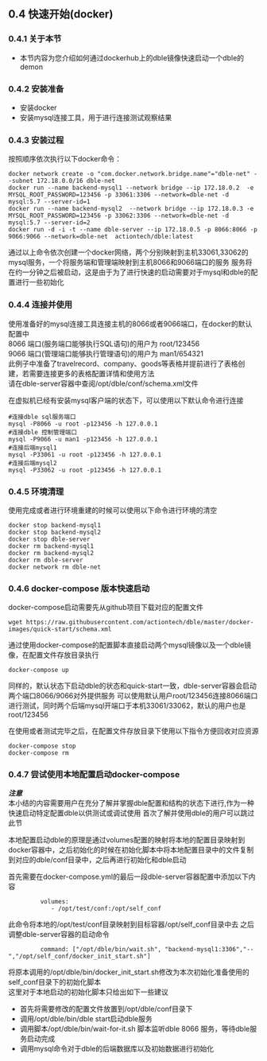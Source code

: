 ## 0.4 快速开始(docker)  
### 0.4.1 关于本节       
 + 本节内容为您介绍如何通过dockerhub上的dble镜像快速启动一个dble的demon
 
### 0.4.2 安装准备
 + 安装docker
 + 安装mysql连接工具，用于进行连接测试观察结果
### 0.4.3 安装过程
 按照顺序依次执行以下docker命令：
```
docker network create -o "com.docker.network.bridge.name"="dble-net" --subnet 172.18.0.0/16 dble-net
docker run --name backend-mysql1 --network bridge --ip 172.18.0.2  -e MYSQL_ROOT_PASSWORD=123456 -p 33061:3306 --network=dble-net -d mysql:5.7 --server-id=1
docker run --name backend-mysql2  --network bridge --ip 172.18.0.3 -e MYSQL_ROOT_PASSWORD=123456 -p 33062:3306 --network=dble-net -d mysql:5.7 --server-id=2
docker run -d -i -t --name dble-server --ip 172.18.0.5 -p 8066:8066 -p 9066:9066 --network=dble-net  actiontech/dble:latest
```
 通过以上命令依次创建一个docker网络，两个分别映射到主机33061,33062的mysql服务，一个将服务端和管理端映射到主机8066和9066端口的服务
 服务将在约一分钟之后被启动，这是由于为了进行快速的启动需要对于mysql和dble的配置进行一些初始化
 
### 0.4.4 连接并使用
   使用准备好的mysql连接工具连接主机的8066或者9066端口，在docker的默认配置中  
   8066 端口(服务端口能够执行SQL语句)的用户为 root/123456    
   9066 端口(管理端口能够执行管理语句)的用户为 man1/654321   
   此例子中准备了travelrecord、company、goods等表格并提前进行了表格创建，若需要连接更多的表格配置详情和使用方法  
   请在dble-server容器中查阅/opt/dble/conf/schema.xml文件
   
   在虚拟机已经有安装mysql客户端的状态下，可以使用以下默认命令进行连接
   ```
   #连接dble sql服务端口
   mysql -P8066 -u root -p123456 -h 127.0.0.1   
   #连接dble 控制管理端口
   mysql -P9066 -u man1 -p123456 -h 127.0.0.1
   #连接后端mysql1
   mysql -P33061 -u root -p123456 -h 127.0.0.1
   #连接后端mysql2
   mysql -P33062 -u root -p123456 -h 127.0.0.1
   ```
   
### 0.4.5 环境清理
使用完成或者进行环境重建的时候可以使用以下命令进行环境的清空
```
docker stop backend-mysql1
docker stop backend-mysql2
docker stop dble-server
docker rm backend-mysql1
docker rm backend-mysql2
docker rm dble-server
docker network rm dble-net
```
 
### 0.4.6 docker-compose 版本快速启动

docker-compose启动需要先从github项目下载对应的配置文件
```
wget https://raw.githubusercontent.com/actiontech/dble/master/docker-images/quick-start/schema.xml
```
通过使用docker-compose的配置脚本直接启动两个mysql镜像以及一个dble镜像，在配置文件存放目录执行
```
docker-compose up
```
同样的，默认状态下启动dble的状态和quick-start一致，dble-server容器会启动两个端口8066/9066对外提供服务
可以使用默认用户root/123456连接8066端口进行测试，同时两个后端mysql开端口于本机33061/33062，默认的用户也是root/123456  
  
在使用或者测试完毕之后，在配置文件存放目录下使用以下指令方便回收对应资源
```
docker-compose stop
docker-compose rm
```
### 0.4.7 尝试使用本地配置启动docker-compose

***注意***   
本小结的内容需要用户在充分了解并掌握dble配置和结构的状态下进行,作为一种快速启动特定配置dble以供测试或调试使用
首次了解并使用dble的用户可以跳过此节  
  
本地配置启动dble的原理是通过volumes配置的映射将本地的配置目录映射到docker容器中，之后初始化的时候在初始化脚本中将本地配置目录中的文件复制到对应的dble/conf目录中，之后再进行初始化和dble启动

首先需要在docker-compose.yml的最后一段dble-server容器配置中添加以下内容
```
         volumes:
            - /opt/test/conf:/opt/self_conf
```
此命令将本地的/opt/test/conf目录映射到目标容器/opt/self_conf目录中去
之后调整dble-server容器的启动命令  
```
         command: ["/opt/dble/bin/wait.sh", "backend-mysql1:3306","--","/opt/self_conf/docker_init_start.sh"]
```
将原本调用的/opt/dble/bin/docker_init_start.sh修改为本次初始化准备使用的self_conf目录下的初始化脚本  
这里对于本地启动的初始化脚本只给出如下一些建议
+ 首先将需要修改的配置文件放置到/opt/dble/conf目录下
+ 调用/opt/dble/bin/dble start启动dble服务
+ 调用脚本/opt/dble/bin/wait-for-it.sh 脚本监听dble 8066 服务，等待dble服务启动完成
+ 调用mysql命令对于dble的后端数据库以及初始数据进行初始化